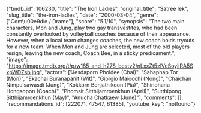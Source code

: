 {"tmdb_id": 106230, "title": "The Iron Ladies", "original_title": "Satree lek", "slug_title": "the-iron-ladies", "date": "2000-03-04", "genre": ["Com\u00e9die / Drame"], "score": "5.1/10", "synopsis": "The two main characters, Mon and Jung, play two gay transvestites, who had been constantly overlooked by volleyball coaches because of their appearance. However, when a local team changes coaches, the new coach holds tryouts for a new team. When Mon and Jung are selected, most of the old players resign, leaving the new coach, Coach Bee, in a sticky predicament.", "image": "https://image.tmdb.org/t/p/w185_and_h278_bestv2/nLxxZt5zlVcSoyjjRA5SxpWDZsb.jpg", "actors": ["Jesdaporn Pholdee (Chai)", "Sahaphap Tor (Mon)", "Ekachai Buranapanit (Wit)", "Giorgio Maiocchi (Nong)", "Chaichan Nimpulsawasdi (Jung)", "Kokkorn Benjathikoon (Pia)", "Shiriohana Hongsopon (Coach)", "Phomsit Sitthijamroenkhun (April)", "Sutthipong Sitthijamroenkhun (May)", "Anucha Chatkaew (June)"], "comments": [], "recommandations_id": [222071, 47547, 61385], "youtube_key": "notfound"}